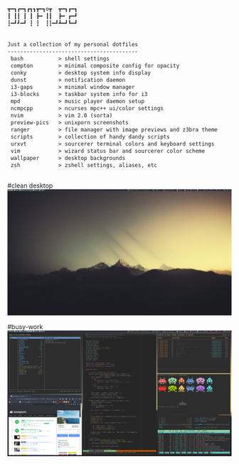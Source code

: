 ```      
┳━┓┏━┓┏┓┓┳━┓o┳  ┳━┓┏━┓
┃ ┃┃ ┃ ┃ ┣━ ┃┃  ┣━ ┏━┛
┇━┛┛━┛ ┇ ┇  ┇┇━┛┻━┛┗━┛


Just a collection of my personal dotfiles
-----------------------------------------
 bash           > shell settings
 compton        > minimal composite config for opacity
 conky          > desktop system info display
 dunst          > notification daemon
 i3-gaps        > minimal window manager 
 i3-blocks      > taskbar system info for i3
 mpd            > music player daemon setup
 ncmpcpp        > ncurses mpc++ ui/color settings
 nvim           > vim 2.0 (sorta)
 preview-pics   > unixporn screenshots
 ranger         > file manager with image previews and z3bra theme
 scripts        > collection of handy dandy scripts
 urxvt          > sourcerer terminal colors and keyboard settings
 vim            > wizard status bar and sourcerer color scheme
 wallpaper      > desktop backgrounds
 zsh            > zshell settings, aliases, etc 


```
#clean desktop
![](https://github.com/notmike/dotfiles/blob/master/preview-pics/Screenshot00.png)

#busy-work
![](https://github.com/notmike/dotfiles/blob/master/preview-pics/Screenshot1.png)
